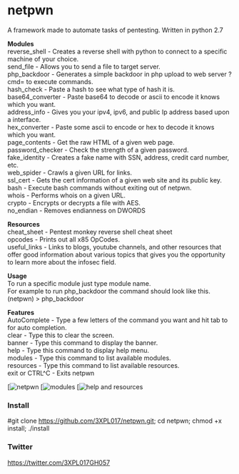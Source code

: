 # netpwn
A framework made to automate tasks of pentesting.
Written in python 2.7 <br />

__Modules__ <br />
reverse_shell - Creates a reverse shell with python to connect to a specific machine of your choice. <br />
send_file - Allows you to send a file to target server. <br />
php_backdoor - Generates a simple backdoor in php upload to web server ?cmd= to execute commands. <br />
hash_check - Paste a hash to see what type of hash it is. <br />
base64_converter - Paste base64 to decode or ascii to encode it knows which you want. <br />
address_info - Gives you your ipv4, ipv6, and public Ip address based upon a interface. <br />
hex_converter - Paste some ascii to encode or hex to decode it knows which you want. <br />
page_contents - Get the raw HTML of a given web page. <br />
password_checker - Check the strength of a given password. <br />
fake_identity - Creates a fake name with SSN, address, credit card number, etc. <br />
web_spider - Crawls a given URL for links. <br />
ssl_cert - Gets the cert information of a given web site and its public key. <br />
bash - Execute bash commands without exiting out of netpwn. <br />
whois - Performs whois on a given URL. <br />
crypto - Encrypts or decrypts a file with AES. <br />
no_endian - Removes endianness  on DWORDS

__Resources__ <br />
cheat_sheet - Pentest monkey reverse shell cheat sheet <br />
opcodes - Prints out all x85 OpCodes. <br />
useful_links - Links to blogs, youtube channels, and other resources that 
    offer good information about various topics that gives you the
    opportunity to learn more about the infosec field.

__Usage__ <br />
To run a specific module just type module name. <br />
For example to run php_backdoor the command should look like this. <br />
(netpwn) > php_backdoor

__Features__ <br />
AutoComplete - Type a few letters of the command you want and hit tab to for auto completion. <br />
clear - Type this to clear the screen. <br />
banner - Type this command to display the banner. <br />
help - Type this command to display help menu. <br />
modules - Type this command to list available modules. <br />
resources - Type this command to list available resources. <br />
exit or CTRL^C - Exits netpwn

[![netpwn](https://github.com/3XPL017/netpwn/blob/master/images/netpwn.png)
[![modules](https://github.com/3XPL017/netpwn/blob/master/images/modules.png)
[![help and resources](https://github.com/3XPL017/netpwn/blob/master/images/resources.png)


### Install
#git clone https://github.com/3XPL017/netpwn.git; cd netpwn; chmod +x install; ./install

### Twitter
https://twitter.com/3XPL017GH057
